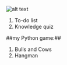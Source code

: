 ![alt text]([https://github.com/RadkaMat/application_python/blob/master/to_do_list_with_streamlit/to_do_list_screenshot.PNG](https://github.com/RadkaMat/application_python/blob/master/python_picture.png)?raw=true)
1. To-do list
2. Knowledge quiz
>
##my Python game:##
1. Bulls and Cows
2. Hangman
